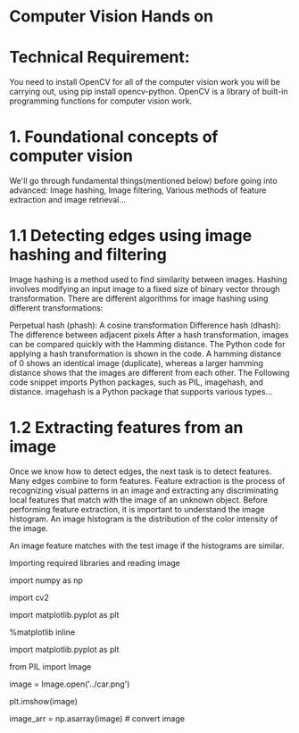 # Computer Vision Hands on

# Technical Requirement: 
You need to install OpenCV for all of the computer vision work you will be carrying out, using pip install opencv-python. OpenCV is a library of built-in programming functions for computer vision work.

# 1. Foundational concepts of computer vision
We'll go through fundamental things(mentioned below) before going into advanced:
 Image hashing,
 Image filtering,
 Various methods of feature extraction and image retrieval...

# 1.1 Detecting edges using image hashing and filtering
Image hashing is a method used to find similarity between images. Hashing involves modifying an input image to a fixed size of binary vector through transformation. 
There are different algorithms for image hashing using different transformations:

Perpetual hash (phash): A cosine transformation
Difference hash (dhash): The difference between adjacent pixels
After a hash transformation, images can be compared quickly with the Hamming distance. The Python code for applying a hash transformation is shown in the code. A hamming distance of 0 shows an identical image (duplicate), whereas a larger hamming distance shows that the images are different from each other. The Following code snippet imports Python packages, such as PIL, imagehash, and distance. imagehash is a Python package that supports various types...

# 1.2 Extracting features from an image
Once we know how to detect edges, the next task is to detect features. Many edges combine to form features. Feature extraction is the process of recognizing visual patterns in an image and extracting any discriminating local features that match with the image of an unknown object. Before performing feature extraction, it is important to understand the image histogram. An image histogram is the distribution of the color intensity of the image. 

An image feature matches with the test image if the histograms are similar. 

Importing required libraries and reading image

import numpy as np

import cv2

import matplotlib.pyplot as plt

%matplotlib inline

import matplotlib.pyplot as plt

from PIL import Image

image = Image.open('../car.png')

plt.imshow(image)

image_arr = np.asarray(image) # convert image
